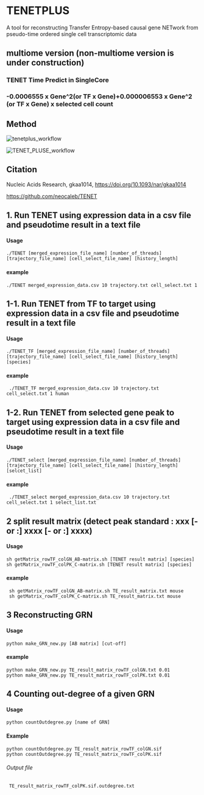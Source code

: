 # TENETPLUS

A tool for reconstructing Transfer Entropy-based causal gene NETwork from pseudo-time ordered single cell transcriptomic data 

## multiome version (non-multiome version is under construction)
### TENET Time Predict in SingleCore

### -0.0006555 x Gene^2(or TF x Gene)+0.000006553 x Gene^2 (or TF x Gene) x selected cell count


## Method
<div>
	
![tenetplus_workflow](https://github.com/hg0426/TENETPLUS/assets/61915842/96ff9837-b34e-479a-b686-03db76760835)
	
![TENET_PLUSE_workflow](https://user-images.githubusercontent.com/61915842/200551135-54f726db-6863-4d52-8322-98246300a13d.PNG)


</div>


## Citation

Nucleic Acids Research, gkaa1014, https://doi.org/10.1093/nar/gkaa1014

https://github.com/neocaleb/TENET


## 1. Run TENET using expression data in a csv file and pseudotime result in a text file
#### Usage

	./TENET [merged_expression_file_name] [number_of_threads] [trajectory_file_name] [cell_select_file_name] [history_length]
	
#### example

	./TENET merged_expression_data.csv 10 trajectory.txt cell_select.txt 1

## 1-1. Run TENET from TF to target using expression data in a csv file and pseudotime result in a text file
#### Usage

 	./TENET_TF [merged_expression_file_name] [number_of_threads] [trajectory_file_name] [cell_select_file_name] [history_length] [species]
	
#### example

	 ./TENET_TF merged_expression_data.csv 10 trajectory.txt cell_select.txt 1 human
	 
## 1-2. Run TENET from selected gene peak to target using expression data in a csv file and pseudotime result in a text file
#### Usage

 	./TENET_select [merged_expression_file_name] [number_of_threads] [trajectory_file_name] [cell_select_file_name] [history_length] [selcet_list]
	
#### example

	 ./TENET_select merged_expression_data.csv 10 trajectory.txt cell_select.txt 1 select_list.txt
	
## 2 split result matrix (detect peak standard : xxx [- or :] xxxx [- or :] xxxx)

#### Usage

 	sh getMatrix_rowTF_colGN_AB-matrix.sh [TENET result matrix] [species]
 	sh getMatrix_rowTF_colPK_C-matrix.sh [TENET result matrix] [species]
	
#### example

	 sh getMatrix_rowTF_colGN_AB-matrix.sh TE_result_matrix.txt mouse
	 sh getMatrix_rowTF_colPK_C-matrix.sh TE_result_matrix.txt mouse
	
## 3 Reconstructing GRN

#### Usage

 	python make_GRN_new.py [AB matrix] [cut-off]
	
#### example

 	python make_GRN_new.py TE_result_matrix_rowTF_colGN.txt 0.01 
 	python make_GRN_new.py TE_result_matrix_rowTF_colPK.txt 0.01
	
## 4 Counting out-degree of a given GRN

#### Usage
 	python countOutdegree.py [name of GRN]
#### Example
 	python countOutdegree.py TE_result_matrix_rowTF_colGN.sif  
 	python countOutdegree.py TE_result_matrix_rowTF_colPK.sif

###### Output file
	 TE_result_matrix_rowTF_colPK.sif.outdegree.txt

	
	
	
	
	
	
	
	
	
	
	
